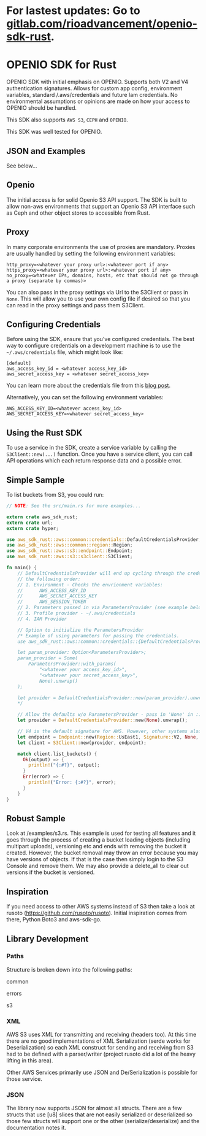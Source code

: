 # For lastest updates: Go to [gitlab.com/rioadvancement/openio-sdk-rust](https://gitlab.com/rioadvancement/openio-sdk-rust.git).

# OPENIO SDK for Rust

OPENIO SDK with initial emphasis on OPENIO. Supports both V2 and V4 authentication signatures. Allows for custom app config, environment variables, standard /.aws/credentials and future Iam credentials. No environmental assumptions or opinions are made on how your access to OPENIO should be handled.

This SDK also supports `AWS S3`, `CEPH` and `OPENIO`.

This SDK was well tested for OPENIO.

## JSON and Examples
See below...

## Openio
The initial access is for solid Openio S3 API support. The SDK is built to allow non-aws environments that support an Openio S3 API interface such as Ceph and other object stores to accessible from Rust.

## Proxy
In many corporate environments the use of proxies are mandatory. Proxies are usually handled by setting the following environment variables:
```
http_proxy=<whatever your proxy url>:<whatever port if any>
https_proxy=<whatever your proxy url>:<whatever port if any>
no_proxy=<whatever IPs, domains, hosts, etc that should not go through a proxy (separate by commas)>
```

You can also pass in the proxy settings via Url to the S3Client or pass in `None`. This will allow you to use your own config file if desired so that you can read in the proxy settings and pass them S3Client.

## Configuring Credentials

Before using the SDK, ensure that you've configured credentials. The best
way to configure credentials on a development machine is to use the
`~/.aws/credentials` file, which might look like:

```
[default]
aws_access_key_id = <whatever access_key_id>
aws_secret_access_key = <whatever secret_access_key>
```

You can learn more about the credentials file from this
[blog post](http://blogs.aws.amazon.com/security/post/Tx3D6U6WSFGOK2H/A-New-and-Standardized-Way-to-Manage-Credentials-in-the-AWS-SDKs).

Alternatively, you can set the following environment variables:

```
AWS_ACCESS_KEY_ID=<whatever access_key_id>
AWS_SECRET_ACCESS_KEY=<whatever secret_access_key>
```

## Using the Rust SDK

To use a service in the SDK, create a service variable by calling the `S3Client::new(...)`
function. Once you have a service client, you can call API operations which each
return response data and a possible error.

## Simple Sample
To list buckets from S3, you could run:

```rust
// NOTE: See the src/main.rs for more examples...

extern crate aws_sdk_rust;
extern crate url;
extern crate hyper;

use aws_sdk_rust::aws::common::credentials::DefaultCredentialsProvider;
use aws_sdk_rust::aws::common::region::Region;
use aws_sdk_rust::aws::s3::endpoint::Endpoint;
use aws_sdk_rust::aws::s3::s3client::S3Client;

fn main() {
    // DefaultCredentialsProvider will end up cycling through the credentials provider list in
    // the following order:
    // 1. Environment - Checks the envrionment variables:
    //      AWS_ACCESS_KEY_ID
    //      AWS_SECRET_ACCESS_KEY
    //      AWS_SESSION_TOKEN
    // 2. Parameters passed in via ParametersProvider (see example below)
    // 3. Profile provider - ~/.aws/credentials
    // 4. IAM Provider

    // Option to initialize the ParametersProvider
    /* Example of using parameters for passing the credentials.
    use aws_sdk_rust::aws::common::credentials::{DefaultCredentialsProvider, ParametersProvider};

    let param_provider: Option<ParametersProvider>;
    param_provider = Some(
        ParametersProvider::with_params(
            "<whatever your access_key_id>",
            "<whatever your secret_access_key>",
            None).unwrap()
    );

    let provider = DefaultCredentialsProvider::new(param_provider).unwrap();
    */

    // Allow the defaults w/o ParametersProvider - pass in 'None' in ::new(None)
    let provider = DefaultCredentialsProvider::new(None).unwrap();

    // V4 is the default signature for AWS. However, other systems also use V2.
    let endpoint = Endpoint::new(Region::UsEast1, Signature::V2, None, None, None);
    let client = S3Client::new(provider, endpoint);

    match client.list_buckets() {
      Ok(output) => {
        println!("{:#?}", output);
      }
      Err(error) => {
        println!("Error: {:#?}", error);
      }
    }
}
```

## Robust Sample
Look at /examples/s3.rs. This example is used for testing all features and it goes through the process of
creating a bucket loading objects (including multipart uploads), versioning etc and ends with removing
the bucket it created. However, the bucket removal may throw an error because you may have versions of
objects. If that is the case then simply login to the S3 Console and remove them. We may also provide a
delete_all to clear out versions if the bucket is versioned.

## Inspiration
If you need access to other AWS systems instead of S3 then take a look at rusoto (https://github.com/rusoto/rusoto). Initial inspiration comes from there, Python Boto3 and aws-sdk-go.

## Library Development
### Paths
Structure is broken down into the following paths:

common

errors

s3

### XML
AWS S3 uses XML for transmitting and receiving (headers too). At this time there are no good implementations of
XML Serialization (serde works for Deserialization) so each XML construct for sending and receiving from S3
had to be defined with a parser/writer (project rusoto did a lot of the heavy lifting in this area).

Other AWS Services primarily use JSON and De/Serialization is possible for those service.

### JSON
The library now supports JSON for almost all structs. There are a few structs that use [u8] slices that are not
easily serialized or deserialized so those few structs will support one or the other (serialize/deserialize)
and the documentation notes it.
